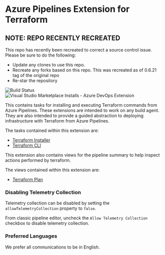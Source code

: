 # Azure Pipelines Extension for Terraform

## NOTE: REPO RECENTLY RECREATED

This repo has recently been recreated to correct a source control issue. Please be sure to do the following:

- Update any clones to use this repo.
- Recreate any forks based on this repo. This was recreated as of 0.6.21 tag of the original repo
- Re-star the repository

![Build Status](https://dev.azure.com/azure-pipelines-terraform-rc/azure-pipelines-terraform-rc/_apis/build/status/charleszipp.azure-pipelines-tasks-terraform?branchName=main)
![Visual Studio Marketplace Installs - Azure DevOps Extension](https://img.shields.io/visual-studio-marketplace/azure-devops/installs/total/charleszipp.azure-pipelines-tasks-terraform?label=marketplace%20installs)

This contains tasks for installing and executing Terraform commands from Azure Pipelines. These extensions are intended to work on any build agent. They are also intended to provide a guided abstraction to deploying infrastructure with Terraform from Azure Pipelines.

The tasks contained within this extension are:

- [Terraform Installer](/tasks/terraform-installer/README.md)
- [Terraform CLI](/tasks/terraform-cli/README.md)

This extension also contains views for the pipeline summary to help inspect actions performed by terraform.

The views contained within this extension are:

- [Terraform Plan](/views/terraform-plan/README.md)

### Disabling Telemetry Collection

Telemetry collection can be disabled by setting the `allowTelemetryCollection` property to `false`.

From classic pipeline editor, uncheck the `Allow Telemetry Collection` checkbox to disable
telemetry collection.

### Preferred Languages

We prefer all communications to be in English.
